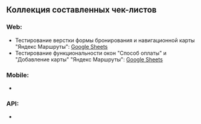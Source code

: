 ## Коллекция составленных чек-листов

###  Web:
- Тестирование верстки формы бронирования и навигационной карты "Яндекс Маршруты": 
  [Google Sheets](https://docs.google.com/spreadsheets/d/1Qk2hFW3GpBM7EArmucnTkHtKy031IYZHdKoAjK3_Vkc/edit#gid=899462569)
- Тестирование функциональности окон "Способ оплаты" и "Добавление карты" "Яндекс Маршруты": 
  [Google Sheets](https://docs.google.com/spreadsheets/d/1Qk2hFW3GpBM7EArmucnTkHtKy031IYZHdKoAjK3_Vkc/edit#gid=1540435533)


###  Mobile:
- 

###  API:
- 
